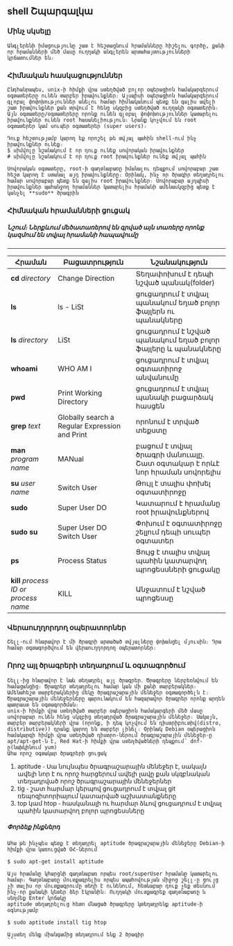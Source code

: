 shell Շպարգալկա
-------------
### Մինչ սկսելը

```
Անգլերենի իմացությունը շատ է հեշտացնում հրամանները հիշելու գործը, քանի որ հրամանների մեծ մասը ուղղակի անգլերեն արտահայտությունների կրճատումներ են։
```

### Հիմնական հասկացություններ

```
Ընդհանրապես, unix-ի հիմքի վրա ստեղծված բոլոր օպերացիոն համակարգերում օգտատերերը ունեն տարբեր իրավունքներ։ Այսպիսի օպերացիոն համակարգերում գլոբալ փոփոխություններ անելու համար հիմնականում պետք են գալիս ավելի շատ իրավունքներ քան տրվում է հենց սկզբից ստեղծված ուղղակի օգտատերին։ Այն օգտատերը/օգտատերերը որոնք ունեն գլօբալ փոփոխություններ կատարելու իրավունքներ ունեն root հասանելիություն։ Նրանք կոչվում են root օգտատերեր կամ սուպեր օգտատերեր (super users)։
```
```
Դուք հեշտությամբ կարող եք որոշել թե տվյալ պահին shell֊ում ինչ իրավունքներ ունեք։
$ սիմվոլը նշանակում է որ դուք ունեք սովորական իրավունքներ
# սիմվոլը նշանակում է որ դուք root իրավունքներ ունեք տվյալ պահին
```

```
Սովորական օգտատերը, root-ի գաղտնաբառը իմանալու դեպքում սովորաբար շատ հեշտ կարող է ստանալ այդ իրավունքները։ Օրինակ, ինչ որ ծրագիր տեղադրելու համար սովորաբար պետք են գալիս root իրավունքներ։ Սովորաբար այդպիսի իրավունքներ պահանջող հրամաններ կատարելիս հրամանի ամենասկզբից պետք է կանչել **sudo** ծրագրին
```

### Հիմնական հրամանների ցուցակ

##### Նշում։ Ներքևում մեծատառերով են գրված այն տառերը որոնք կազմում են տվյալ հրամանի հապավումը

-------------

Հրաման  | Բացատրություն | Նշանակություն
------------- | ------------- |-------------
**cd** *directory*  | Change Direction | Տեղափոխում է դեպի նշված պանակ(folder)
**ls**  | ls - LiSt | ցուցադրում է տվյալ պանակում եղած բոլոր ֆայլերն ու պանակները
**ls** *directory* | LiSt | ցուցադրում է նշված պանակում եղած բոլոր ֆայլերը և պանակները
**whoami** | WHO AM I | ցուցադրում է տվյալ օգտատիրոջ անվանումը
**pwd** | Print Working Directory | ցուցադրում է տվյալ պանակի բացարձակ հասցեն
**grep** *text* | Globally search a Regular Expression and Print |որոնում է տրված տեքստը
**man** *program name* | MANual | բացում է տվյալ ծրագրի մանուալը․ Շատ օգտակար է որևէ նոր հրաման սովորելիս
**su** *user name* | Switch User | Թույլ է տալիս փոխել օգտատիրոջը
**sudo** | Super User DO | Կատարում է հրամանը root իրավունքներով
**sudo su** | Super User DO Switch User | Փոխում է օգտատիրոջը շելլում դեպի սուպեր օգտատեր
**ps** | Process Status | Ցույց է տալիս տվյալ պահին կատարվող պրոցեսսների ցուցակը
**kill** *process ID or process name* | KILL | Անջատում է նշված պրոցեսսը

### Վերաուղղորդող օպերատորներ

```
Շելլ֊ում հնարավոր է մի ծրագրի արտածած տվյալները փոխանցել մյուսին։ Դրա համար օգտագործվում են վերաուղղորդող օպերատորներ։
```

### Որոշ այլ ծրագրերի տեղադրում և օգտագործում

```
Շելլ֊ից հնարավոր է նաև տեղադրել այլ ծրագրեր․ Ծրագրերը ներբեռնվում են համացանցից։ Ծրագրեր տեղադրելու համար կան մի քանի տարբերակներ։ Ամենահեշտ տարբերակներից մեկը ծրագրաշարային մենեջեր օգտագործելն է։ Ծրագրաշարային մենեջերները պարունակում են հազարավոր ծրագրեր որոնք արդեն պատրաստ են օգտագործման։
unix-ի հիմքի վրա ստեղծված տարբեր օպերացիոն համակարգերի մեծ մասը սովորաբար ունեն հենց սկզբից տեղադրված ծրագրաշարային մենեջեր։ Սակայն, տարբեր տարբերակների վրա (որոնք, ի դեպ կոչվում են դիստրիբուտիվ(distro, distributive)) դրանք կարող են տարբեր լինել։ Օրինակ Debian օպերացիոն համակարգի հիմքի վրա ստեղծված դիստրո֊ներում ծրագրաշարային մենեջեր֊ը apt/apt-get֊ն է, Red Hat֊ի հիմքի վրա ստեղծվածների դեպքում՝ dnf-ը(նախկինում yum)
Ահա որոշ օգտակար ծրագրերի ցուցակ
```

1. aptitude ֊ Սա նույնպես ծրագրաշարային մենեջեր է, սակայն ավելի նոր է ու որոշ հարցերում ավելի լավը քան սկզբնական տեղադրված որոշ ծրագրաշարային մենեջերներ
2. tig ֊ շատ հարմար կերպով ցուցադրում է տվյալ git ռեպոզիտորիայում կատարված աշխատանքները
3. top կամ htop ֊ հասկանալի ու հարմար ձևով ցուցադրում է տվյալ պահին կատարվող բոլոր պրոցեսսները

##### Փորձեք ինքներդ

```
Ահա թե ինչպես պետք է տեղադրել aptitude ծրագրաշարային մենեջերը Debian֊ի հիմքի վրա կառուցված ՕՀ֊ներում
```

```
$ sudo apt-get install aptitude
```

```
Այս հրամանը կհարցնի գաղտնաբառ որպես root/superUser հրամանը կատարելու համար։ Գաղտնաբառը մուտքագրելիս որպես ապահովության միջոց շելլ֊ը ցույց չի տալիս որ մուտքագրումը տեղի է ունենում, հետևաբար դուք չեք տեսնում ինչ֊որ քանակի կետեր ձեր էկրանին։ Ուղղակի մուտքագրեք գաղտնաբառը և սեղմեք Enter կոճակը
aptitude տեղադրելուց հետո մնացած ծրագրերը կտեղադրենք aptitude֊ի օգնությամբ
```

```
$ sudo aptitude install tig htop
```

```
Այստեղ մենք միանգամից տեղադրում ենք 2 ծրագիր
՝՝՝
